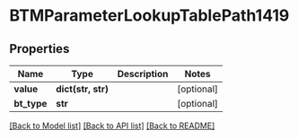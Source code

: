 # BTMParameterLookupTablePath1419

## Properties
Name | Type | Description | Notes
------------ | ------------- | ------------- | -------------
**value** | **dict(str, str)** |  | [optional] 
**bt_type** | **str** |  | [optional] 

[[Back to Model list]](../README.md#documentation-for-models) [[Back to API list]](../README.md#documentation-for-api-endpoints) [[Back to README]](../README.md)


